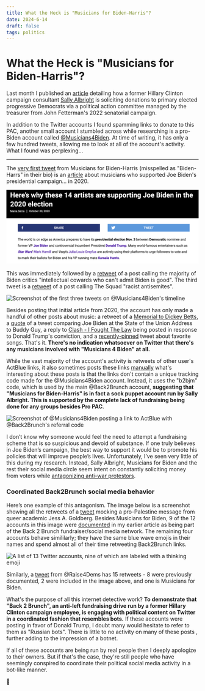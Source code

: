 ```yaml
---
title: What the Heck is "Musicians for Biden-Harris"?
date: 2024-6-14
draft: false
tags: politics
---
```

# What the Heck is "Musicians for Biden-Harris"?

Last month I published an [article](./anti-squad-pac.md) detailing how a former Hillary Clinton campaign consultant [Sally Albright](https://www.sallylalbright.com/) is soliciting donations to primary elected progressive Democrats via a political action committee managed by the treasurer from John Fetterman's 2022 senatorial campaign.

In addition to the Twitter accounts I found spamming links to donate to this PAC, another small account I stumbled across while researching is a pro-Biden account called [@Musicians4Biden](https://twitter.com/Musicians4Biden). At time of writing, it has only a few hundred tweets, allowing me to look at all of the account's activity. What I found was perplexing...

---

The [very first tweet](https://x.com/Musicians4Biden/status/1769084721110098247) from Musicians for Biden-Harris (misspelled as "Biden-Harrs" in their bio) is an [article](https://www.altpress.com/musicians-supporting-joe-biden-2020-election/) about musicians who supported Joe Biden's presidential campaign... in 2020. 

![Screenshot of an article from October 30, 2020 about Joe Biden's campaign](../images/musicians4biden/2020-article-screenshot.png)

This was immediately followed by a [retweet](https://x.com/TWLadyGrey/status/1768605688777863352/retweets) of a post calling the majority of Biden critics "intellectual cowards who can't admit Biden is good". The third tweet is a [retweet](https://x.com/TommyInPA/status/1768814858005336434/retweets) of a post calling The Squad "racist antisemites".

![Screenshot of the first three tweets on @Musicians4Biden's timeline](../musicians4biden/first-tweets.png)

Besides posting that initial article from 2020, the account has only made a handful of other posts about music: a retweet of a [Memorial to Dickey Betts](https://x.com/odie_jackson/status/1781060117800079452/retweets), a [quote](https://x.com/HeLiesWeDie1/status/1765961410763260391/retweets) of a tweet comparing Joe Biden at the State of the Union Address to Buddy Guy, a reply to [Clash - I Fought The Law](https://x.com/Musicians4Biden/status/1796346003857256583) being posted in response to Donald Trump's conviction, and a [recently-pinned](https://x.com/Musicians4Biden/status/1797895241682542731) tweet about favorite songs. That's it. **There's no indication whatsoever on Twitter that there's any musicians involved with "Musicians 4 Biden" at all.**

While the vast majority of the account's activity is retweets of other user's ActBlue links, it also sometimes posts these links [manually](https://x.com/Musicians4Biden/status/1798778554781487198) what's interesting about these posts is that the links don't contain a unique tracking code made for the @Musicians4Biden account. Instead, it uses the "b2bjm" code, which is used by the main @Back2Brunch account, **suggesting that "Musicians for Biden-Harris" is in fact a sock puppet account run by Sally Albright. This is supported by the complete lack of fundraising being done for any groups besides Pro PAC**.

![Screenshot of @Musicians4Biden posting a link to ActBlue with @Back2Brunch's referral code](../musicians4biden/b2bjm.png)

I don’t know why someone would feel the need to attempt a fundraising scheme that is so suspicious and devoid of substance. If one truly believes in Joe Biden’s campaign, the best way to support it would be to promote his policies that will improve people’s lives. Unfortunately, I’ve seen very little of this during my research. Instead, Sally Albright, Musicians for Biden and the rest their social media circle seem intent on constantly soliciting money from voters while [antagonizing anti-war protestors](https://x.com/BanquoDyar/status/1799615488001286261/retweets).

### Coordinated Back2Brunch social media behavior

Here’s one example of this antagonism. The image below is a screenshot showing all the retweets of a [tweet](https://x.com/estherzelda0514/status/1797489170392473775/) mocking a pro-Palestine message from queer academic Jess A. Goldberg. Besides Musicians for Biden, 9 of the 12 accounts in this image were [documented](./anti-squad-pac.md) in my earlier article as being part of the Back 2 Brunch fundraiser/social media network. The remaining four accounts behave simililarly; they have the same blue wave emojis in their names and spend almost all of their time retweeting Back2Brunch links.

![A list of 13 Twitter accounts, nine of which are labeled with a thinking emoji](../musicians4biden/queer-retweets-annotated.png)

Similarly, a [tweet](https://x.com/Raise4Dems/status/1796524028192063676) from @Raise4Dems has 15 retweets - 8 were previously documented, 2 were included in the image above, and one is Musicians for Biden.

What's the purpose of all this internet detective work? **To demonstrate that "Back 2 Brunch", an anti-left fundraising drive run by a former Hillary Clinton campaign employee, is engaging with political content on Twitter in a coordinated fashion that resembles bots.** If these accounts were posting in favor of Donald Trump, I doubt many would hesitate to refer to them as "Russian bots". There is little to no activity on many of these posts , further adding to the impression of a botnet.

If all of these accounts are being run by real people then I deeply apologize to their owners. But if that's the case, they're still people who have seemingly conspired to coordinate their political social media activity in a bot-like manner. 

🤔
